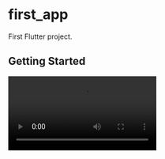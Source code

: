 # first_app

First Flutter project.

## Getting Started

<video controls src="2024-08-13 18-04-45.mp4" title="Title"></video>